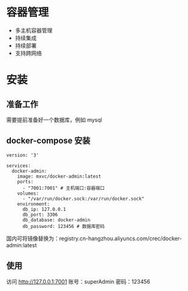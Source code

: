 # 容器管理
- 多主机容器管理
- 持续集成
- 持续部署
- 支持跨网络

# 安装

## 准备工作
需要提前准备好一个数据库，例如 mysql

## docker-compose 安装
```
version: '3'

services:
  docker-admin:
    image: mxvc/docker-admin:latest
    ports:
      - "7001:7001" # 主机端口:容器端口
    volumes:
      - "/var/run/docker.sock:/var/run/docker.sock" 
    environment:
      db_ip: 127.0.0.1 
      db_port: 3306
      db_database: docker-admin
      db_password: 123456 # 数据库密码
```

国内可将镜像替换为：registry.cn-hangzhou.aliyuncs.com/crec/docker-admin:latest

## 使用
访问 http://127.0.0.1:7001 账号：superAdmin 密码：123456
